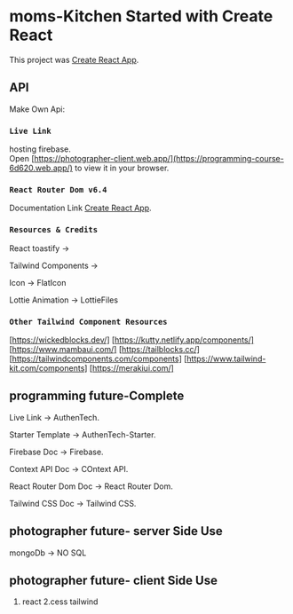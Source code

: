 # moms-Kitchen Started with Create React 

This project was  [Create React App](https://github.com/facebook/create-react-app).

## API

 Make Own Api:

### `Live Link`

hosting firebase.\
Open [https://photographer-client.web.app/](https://programming-course-6d620.web.app/) to view it in your browser.


### `React Router Dom v6.4`

Documentation Link [Create React App](https://github.com/facebook/create-react-app).


### `Resources & Credits`
React toastify ->

Tailwind Components -> 

Icon -> FlatIcon

Lottie Animation -> LottieFiles


### `Other Tailwind Component Resources`

[https://wickedblocks.dev/] [https://kutty.netlify.app/components/] [https://www.mambaui.com/] [https://tailblocks.cc/] [https://tailwindcomponents.com/components] [https://www.tailwind-kit.com/components] [https://merakiui.com/]

## programming future-Complete

Live Link -> AuthenTech.

Starter Template -> AuthenTech-Starter.

Firebase Doc -> Firebase.

Context API Doc -> COntext API.

React Router Dom Doc -> React Router Dom.

Tailwind CSS Doc -> Tailwind CSS.
## photographer  future- server Side Use

mongoDb -> NO SQL

## photographer  future- client Side Use

1. react 
2.cess tailwind

